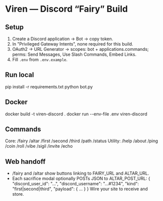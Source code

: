 # Viren — Discord “Fairy” Build

## Setup
1) Create a Discord application → Bot → copy token.
2) In "Privileged Gateway Intents", none required for this build.
3) OAuth2 → URL Generator → scopes: bot + applications.commands; perms: Send Messages, Use Slash Commands, Embed Links.
4) Fill `.env` from `.env.example`.

## Run local
pip install -r requirements.txt
python bot.py

## Docker
docker build -t viren-discord .
docker run --env-file .env viren-discord

## Commands
Core: /fairy /altar /first /second /third /path /status
Utility: /help /about /ping /coin /roll /vibe /sigil /invite /echo

## Web handoff
- /fairy and /altar show buttons linking to FAIRY_URL and ALTAR_URL.
- Each sacrifice modal optionally POSTs JSON to ALTAR_POST_URL:
  {
    "discord_user_id": "...",
    "discord_username": "...#1234",
    "kind": "first|second|third",
    "payload": { ... }
  }
Wire your site to receive and store.
